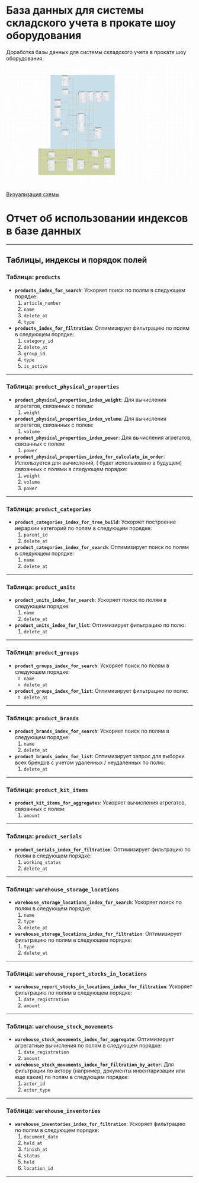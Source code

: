 # База данных для системы складского учета в прокате шоу оборудования
Доработка базы данных для системы складского учета в прокате шоу оборудования.

![Текущая схема](ShowRent%5B2%5D.png)

[Визуализация схемы](https://www.drawdb.app/editor?shareId=05d8c8e5ce26636f27eaac91fcaec7e5)


# Отчет об использовании индексов в базе данных

---

## Таблицы, индексы и порядок полей

### Таблица: `products`
- **`products_index_for_search`**: Ускоряет поиск по полям в следующем порядке:
    1. `article_number`
    2. `name`
    3. `delete_at`
    4. `type`
- **`products_index_for_filtration`**: Оптимизирует фильтрацию по полям в следующем порядке:
    1. `category_id`
    2. `delete_at`
    3. `group_id`
    4. `type`
    5. `is_active`

---

### Таблица: `product_physical_properties`
- **`product_physical_properties_index_weight`**: Для вычисления агрегатов, связанных с полем:
    1. `weight`
- **`product_physical_properties_index_volume`**: Для вычисления агрегатов, связанных с полем:
    1. `volume`
- **`product_physical_properties_index_power`**: Для вычисления агрегатов, связанных с полем:
    1. `power`
- **`product_physical_properties_index_for_calculate_in_order`**: Используется для вычислений, ( будет использовано в будущем) связанных с полями в следующем порядке:
    1. `weight`
    2. `volume`
    3. `power`

---

### Таблица: `product_categories`
- **`product_categories_index_for_tree_build`**: Ускоряет построение иерархии категорий по полям в следующем порядке:
    1. `parent_id`
    2. `delete_at`
- **`product_categories_index_for_search`**: Оптимизирует поиск по полям в следующем порядке:
    1. `name`
    2. `delete_at`
---

### Таблица: `product_units`
- **`product_units_index_for_search`**: Ускоряет поиск по полям в следующем порядке:
    1. `name`
    2. `delete_at`
- **`product_units_index_for_list`**: Оптимизирует фильтрацию по полю:
    1. `delete_at`

---

### Таблица: `product_groups`
- **`product_groups_index_for_search`**: Ускоряет поиск по полям в следующем порядке:
  + `name`
  + `delete_at`
- **`product_groups_index_for_list`**: Оптимизирует фильтрацию по полю:
  + `delete_at`

---

### Таблица: `product_brands`
- **`product_brands_index_for_search`**: Ускоряет поиск по полям в следующем порядке:
    1. `name`
    2. `delete_at`
- **`product_brands_index_for_list`**: Оптимизирует запрос для выборки всех брендов с учетом удаленных / неудаленных по полю:
    1. `delete_at`

---

### Таблица: `product_kit_items`
- **`product_kit_items_for_aggregates`**: Ускоряет вычисления агрегатов, связанных с полем:
    1. `amount`

---

### Таблица: `product_serials`
- **`product_serials_index_for_filtration`**: Оптимизирует фильтрацию по полям в следующем порядке:
    1. `working_status`
    2. `delete_at`

---

### Таблица: `warehouse_storage_locations`
- **`warehouse_storage_locations_index_for_search`**: Ускоряет поиск по полям в следующем порядке:
    1. `name`
    2. `type`
    3. `delete_at`
- **`warehouse_storage_locations_index_for_filtration`**: Оптимизирует фильтрацию по полям в следующем порядке:
    1. `type`
    2. `delete_at`

---

### Таблица: `warehouse_report_stocks_in_locations`
- **`warehouse_report_stocks_in_locations_index_for_filtration`**: Ускоряет фильтрацию по полям в следующем порядке:
    1. `date_registration`
    2. `amount`

---

### Таблица: `warehouse_stock_movements`
- **`warehouse_stock_movements_index_for_aggregate`**: Оптимизирует агрегатные вычисления по полям в следующем порядке:
    1. `date_registration`
    2. `amount`
- **`warehouse_stock_movements_index_for_filtration_by_actor`**: Для фильтрации по актору (например, документы 
  инвентаризации или еще какие) по полям в 
  следующем порядке:
    1. `actor_id`
    2. `actor_type`

---

### Таблица: `warehouse_inventories`
- **`warehouse_inventories_index_for_filtration`**: Ускоряет фильтрацию по полям в следующем порядке:
    1. `document_date`
    2. `held_at`
    3. `finish_at`
    4. `status`
    5. `held`
    6. `location_id`

---
